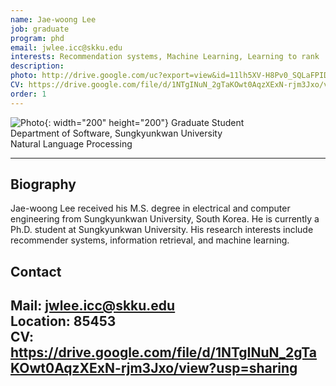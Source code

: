 ```yaml
---
name: Jae-woong Lee
job: graduate
program: phd
email: jwlee.icc@skku.edu
interests: Recommendation systems, Machine Learning, Learning to rank
description:
photo: http://drive.google.com/uc?export=view&id=11lh5XV-H8Pv0_SQLaFPIDPwfiajWI5Tt
CV: https://drive.google.com/file/d/1NTgINuN_2gTaKOwt0AqzXExN-rjm3Jxo/view?usp=sharing
order: 1
---
```


![Photo](http://drive.google.com/uc?export=view&id=11lh5XV-H8Pv0_SQLaFPIDPwfiajWI5Tt){: width="200" height="200"}
Graduate Student<br>Department of Software, Sungkyunkwan University<br>Natural Language Processing

<hr />

## Biography
Jae-woong Lee received his M.S. degree in electrical and computer engineering from Sungkyunkwan University, South Korea. He is currently a Ph.D. student at Sungkyunkwan University. His research interests include recommender systems, information retrieval, and machine learning. <!-- Write your own biography contents. -->

## Contact
**Mail**: jwlee.icc@skku.edu <!-- Write your own email address -->
<br />
**Location**: 85453 <!-- 85453 or your location address -->
<br />
**CV**: https://drive.google.com/file/d/1NTgINuN_2gTaKOwt0AqzXExN-rjm3Jxo/view?usp=sharing
---


<!-- If you have some personal websites, then write the url here. -->
<!-- If you don't have them, then remove a line '[Persoal Website](--Fill--)' -->
